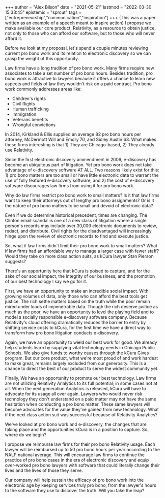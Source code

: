 +++
author = "Alex Bilson"
date = "2021-05-21"
lastmod = "2022-03-30 15:33:45"
epistemic = "sprout"
tags = ["entrepreneurship","communication","inspiration"]
+++
(This was a paper written as an example of a speech meant to inspire action)
I propose we make available our core product, Relativity, as a resource to obtain justice, not only to those who can afford our software, but to those who will never afford it.

Before we look at my proposal, let's spend a couple minutes reviewing current pro bono work and its relation to electronic discovery so we can grasp the weight of this opportunity.

Law firms have a long tradition of pro bono work. Many firms require new associates to take a set number of pro bono hours. Besides tradition, pro bono work is attractive to lawyers because it offers a chance to learn new aspects and fields of law they wouldn't risk on a paid contract. Pro bono work commonly addresses areas like:

- Children's rights
- Civil Rights
- Human trafficking
- Immigration
- Veterans benefits
- Wrongful convictions

In 2014, Kirkland & Ellis supplied an average 82 pro bono hours per attorney, McDermott Will and Emory 70, and Sidley Austin 63. What makes these firms interesting is that 1) They are Chicago-based, 2) They already use Relativity.

Since the first electronic discovery ammendment in 2006, e-discovery has become an ubiquitous part of litigation.  Yet pro bono work does not take advantage of e-discovery software AT ALL. Two reasons likely exist for this: 1) pro bono matters are too small or have little electronic data to warrant the use of fully featured e-discovery software, and 2) the cost of e-discovery software discourages law firms from using it for pro bono work.

Why do law firms restrict pro bono work to small matters? Is it that law firms want to keep their attorneys out of lengthy pro bono assignments? Or is it the nature of pro bono matters to be small and devoid of electronic data?

Even if we do determine historical precedent, times are changing. The Clinton email scandal is one of a new class of litigation where a single person's records may include over 30,000 electronic documents to review, redact, and distribute. Civil rights for the disadvantaged will increasingly hinge upon the review of electronic records to find and execute justice.

So, what if law firms didn't limit their pro bono work to small matters? What if law firms had an affordable way to manage a larger case with fewer staff? Would they take on more class action suits, as kCura lawyer Stan Pierson suggests?

There's an opportunity here that kCura is poised to capture, and for the sake of our social impact, the integrity of our business, and the promotion of our best technology I say we go for it.

First, we have an opportunity to make an incredible social impact. With growing volumes of data, only those who can afford the best tools get justice.  The rich settle matters based on the truth while the poor remain mired under loads of impenetrable data. Though the rich deserve justice as much as the poor, we have an opportunity to level the playing field and to model a socially responsible e-discovery software company. Because Relativity's cloud offering dramatically reduces the barrier to entry by shifting service costs to kCura, for the first time we have a direct way to transform how pro bono litigation conducts
e-discovery.

Again, we have an opportunity to wield our best work for good. We already help students learn by supplying vital technology needs in Chicago Public Schools. We also give funds to worthy causes through the kCura Gives program. But our core product, what we're most proud of and work hardest to make great, remains largely excluded from our generosity. This is a chance to direct the best of our product to serve the widest community yet.

Finally, We have an opportunity to promote our best technology. Law firms are not utilizing Relativity Analytics to its full potential; in some cases not at all. When the next generation Analytics is released, kCura will have to advocate for its usage all over again.  Lawyers who would never risk technology they don't understand on a paid matter may not have the same hesitation when conducting a pro bono matter. These same lawyers will become advocates for the value they've gained from new technology.  What if the next class action suit was successful because of Relativity Analytics?

We've looked at pro bono work and e-discovery, the changes that are taking place and the opportunities kCura is in a position to capture. So, where do we begin?

I propose we reimburse law firms for their pro bono Relativity usage. Each lawyer will be reimbursed up to 50 pro bono hours per year according to the NALP national average. This will encourage law firms to continue the practice of pro bono cases in the era of electronic discovery and equip over-worked pro bono lawyers with software that could literally change their lives and the lives of those they serve.

Our company will help sustain the efficacy of pro bono work into the electronic age by keeping services truly pro bono; from the lawyer's hours to the software they use to discover the truth. Will you take the leap?

